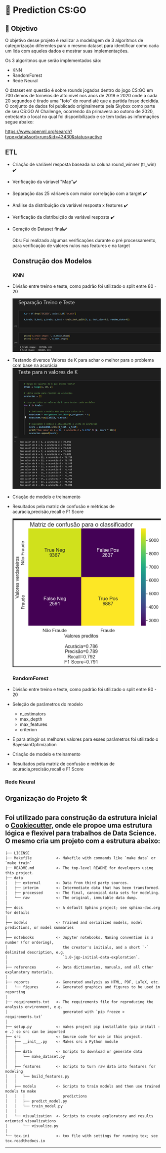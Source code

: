 # 🧬 Prediction CS:GO

## 🎯 Objetivo

O objetivo desse projeto é realizar a modelagem de 3 algoritmos de categorização diferentes para o mesmo dataset para identificar como cada um lida com aqueles dados e mostrar suas implementações.

Os 3 algoritmos que serão implementados são:
- KNN
- RandomForest
- Rede Neural

O dataset em questão é sobre rounds jogados dentro do jogo CS:GO em 700 demos de torneios de alto nível nos anos de 2019 e 2020 onde a cada 20 segundos é tirado uma "foto" do round até que a partida fosse decidida. O conjunto de dados foi publicado originalmente pela Skybox como parte de seu CS:GO AI Challenge, ocorrendo da primavera ao outono de 2020, entretanto o local no qual foi disponibilizado e se tem todas as informações segue abaixo:

https://www.openml.org/search?type=data&sort=runs&id=43430&status=active


## ETL

- Criação de variável resposta baseada na coluna round_winner (tr_win) ✔️
- Verificação da váriavel "Map"✔️
- Separação das 25 váriaveis com maior correlação com a target ✔️
- Análise da distribuição da variável resposta x features ✔️
- Verificação da distribuição da variável resposta ✔️
- Geração do Dataset final✔️

  Obs: Foi realizado algumas verificações durante o pré processamento, para verificação de valores nulos nas features e na target

  ## Construção dos Modelos

  ### KNN

- Divisão entre treino e teste, como padrão foi utilizado o split entre 80 - 20

     ![SeparacaoTreinoTesteKNN](https://github.com/joaovbdss69/Prediction-csgo/blob/main/reports/figures/SeparacaoTreinoTesteKNN.png)

- Testando diversos Valores de K para achar o melhor para o problema com base na acurácia
  ![TesteK](https://github.com/joaovbdss69/Prediction-csgo/blob/main/reports/figures/TesteK.png)

- Criação de modelo e treinamento

- Resultados pela matriz de confusão e métricas de acurácia,precisão,recall e F1 Score

  ![MatrizConfusaoKNN](https://github.com/joaovbdss69/Prediction-csgo/blob/main/reports/figures/MatrizConfusaoKNN.png)

  ### RandomForest

- Divisão entre treino e teste, como padrão foi utilizado o split entre 80 - 20

- Seleção de parâmetros do modelo
    - n_estimators
    - max_depth
    - max_features
    - criterion    
-  E para atingir os melhores valores para esses parâmetros foi utilizado o BayesianOptimization
  
-  Criação de modelo e treinamento

-  Resultados pela matriz de confusão e métricas de acurácia,precisão,recall e F1 Score

  ### Rede Neural



## Organização do Projeto 🛠️

Foi utilizado para construção da estrutura inicial o <a target="_blank" href="https://drivendata.github.io/cookiecutter-data-science/">Cookiecutter</a>, onde ele propoe uma estrutura lógica e flexivel para trabalhos de Data Science. O mesmo cria um projeto com a estrutura abaixo: 
------------

    ├── LICENSE
    ├── Makefile           <- Makefile with commands like `make data` or `make train`
    ├── README.md          <- The top-level README for developers using this project.
    ├── data
    │   ├── external       <- Data from third party sources.
    │   ├── interim        <- Intermediate data that has been transformed.
    │   ├── processed      <- The final, canonical data sets for modeling.
    │   └── raw            <- The original, immutable data dump.
    │
    ├── docs               <- A default Sphinx project; see sphinx-doc.org for details
    │
    ├── models             <- Trained and serialized models, model predictions, or model summaries
    │
    ├── notebooks          <- Jupyter notebooks. Naming convention is a number (for ordering),
    │                         the creator's initials, and a short `-` delimited description, e.g.
    │                         `1.0-jqp-initial-data-exploration`.
    │
    ├── references         <- Data dictionaries, manuals, and all other explanatory materials.
    │
    ├── reports            <- Generated analysis as HTML, PDF, LaTeX, etc.
    │   └── figures        <- Generated graphics and figures to be used in reporting
    │
    ├── requirements.txt   <- The requirements file for reproducing the analysis environment, e.g.
    │                         generated with `pip freeze > requirements.txt`
    │
    ├── setup.py           <- makes project pip installable (pip install -e .) so src can be imported
    ├── src                <- Source code for use in this project.
    │   ├── __init__.py    <- Makes src a Python module
    │   │
    │   ├── data           <- Scripts to download or generate data
    │   │   └── make_dataset.py
    │   │
    │   ├── features       <- Scripts to turn raw data into features for modeling
    │   │   └── build_features.py
    │   │
    │   ├── models         <- Scripts to train models and then use trained models to make
    │   │   │                 predictions
    │   │   ├── predict_model.py
    │   │   └── train_model.py
    │   │
    │   └── visualization  <- Scripts to create exploratory and results oriented visualizations
    │       └── visualize.py
    │
    └── tox.ini            <- tox file with settings for running tox; see tox.readthedocs.io


--------
  
